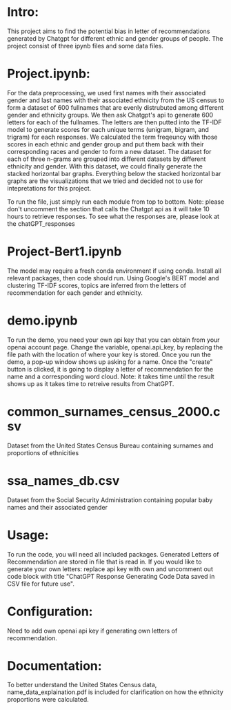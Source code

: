 # Intro: 
This project aims to find the potential bias in letter of recommendations generated by Chatgpt for different ethnic and gender groups of   people. The project consist of three ipynb files and some data files.

# Project.ipynb: 
For the data preprocessing, we used first names with their associated gender and last names with their associated ethnicity from the US   census to form a dataset of 600 fullnames that are evenly distrubuted among different gender and ethnicity groups. We then ask Chatgpt's api to generate 600 letters for each of the fullnames. The letters are then putted into the TF-IDF model to generate scores for each  unique terms (unigram, bigram, and trigram) for each responses. We calculated the term freqeuncy with those scores in each ethnic and gender group and put them back with their corresponding races and gender to form a new dataset. The dataset for each of three n-grams are grouped into different datasets by different ethnicity and gender. With this dataset, we could finally generate the stacked horizontal bar graphs. Everything below the stacked horizontal bar graphs are the visualizations that we tried and decided not to use for intepretations for this project. 

To run the file, just simply run each module from top to bottom. Note: please don't uncomment the section that calls the Chatgpt api as it will take 10 hours to retrieve responses. To see what the responses are, please look at the chatGPT_responses

# Project-Bert1.ipynb
The model may require a fresh conda environment if using conda. Install all relevant packages, then code should run.
Using Google's BERT model and clustering TF-IDF scores, topics are inferred from the letters of recommendation for each gender and ethnicity.

# demo.ipynb
To run the demo, you need your own api key that you can obtain from your openai account page.
Change the variable, openai.api_key, by replacing the file path with the location of where your key is stored.
Once you run the demo, a pop-up window shows up asking for a name. 
Once the "create" button is clicked, it is going to display a letter of recommendation for the name and a corresponding word cloud.
Note: it takes time until the result shows up as it takes time to retreive results from ChatGPT.

# common_surnames_census_2000.csv
Dataset from the United States Census Bureau containing surnames and proportions of ethnicities

# ssa_names_db.csv
Dataset from the Social Security Administration containing popular baby names and their associated gender

# Usage:
To run the code, you will need all included packages. Generated Letters of Recommendation are stored in file that is read in. If you would like to generate your own letters: replace api key with own and uncomment out code block with title "ChatGPT Response Generating Code
Data saved in CSV file for future use".

# Configuration:
Need to add own openai api key if generating own letters of recommendation.

# Documentation:
To better understand the United States Census data, name_data_explaination.pdf is included for clarification on how the ethnicity proportions were calculated.
